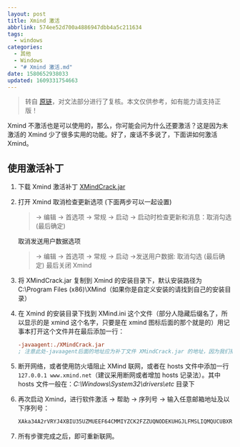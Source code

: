 ```yaml
---
layout: post
title: Xmind 激活
abbrlink: 574ee52d700a4886947dbb4a5c211634
tags:
  - windows
categories:
  - 其他
  - Windows
  - "# Xmind 激活.md"
date: 1580652938033
updated: 1609331754663
---
```


> 转自 [原链](https://github.com/mounui/Xmind)，对文法部分进行了复核。本文仅供参考，如有能力请支持正版！

Xmind 不激活也是可以使用的，那么，你可能会问为什么还要激活？这是因为未激活的 Xmind 少了很多实用的功能。好了，废话不多说了，下面讲如何激活 Xmind。

## 使用激活补丁

1. 下载 Xmind 激活补丁 [XMindCrack.jar](https://raw.githubusercontent.com/rxliuli/blog_binary_file/master/XMindCrack.jar)

2. 打开 Xmind 取消检查更新选项 (下面两步可以一起设置)

   > \-> 编辑 -> 首选项 -> 常规 -> 启动 -> 启动时检查更新和消息：取消勾选 (最后确定)

   取消发送用户数据选项

   > \-> 编辑 -> 首选项 -> 常规 -> 启动 ->发送用户数据: 取消勾选 (最后确定)
   > 最后关闭 Xmind

3. 将 XMindCrack.jar 复制到 Xmind 的安装目录下，默认安装路径为 C:\Program Files (x86)\XMind（如果你是自定义安装的请找到自己的安装目录）

4. 在 Xmind 的安装目录下找到 XMind.ini 这个文件（部分人隐藏后缀名了，所以显示的是 xmind 这个名字，只要是在 xmind 图标后面的那个就是的）用记事本打开这个文件并在最后添加一行：

   ```ini
   -javaagent:./XMindCrack.jar
   ; 注意此处-javaagent后面的地址应为补丁文件 XMindCrack.jar 的地址，因为我们把该文件放到了Xmind 的安装目录下，Xmind.ini 和 XMindCrack.jar 在同一目录下，因此这里我们可以使用相对路径，如果这两个文件不在同一个目录下，注意填写正确的路径
   ```

5. 断开网络，或者使用防火墙阻止 XMind 联网，或者在 hosts 文件中添加一行`127.0.0.1 www.xmind.net`（建议采用断网或者增加 hosts 记录法）。其中 hosts 文件一般在：*C:\Windows\System32\drivers\etc* 目录下

6. 再次启动 Xmind，进行软件激活 -> 帮助 -> 序列号 -> 输入任意邮箱地址及以下序列号：

   ```sh
   XAka34A2rVRYJ4XBIU35UZMUEEF64CMMIYZCK2FZZUQNODEKUHGJLFMSLIQMQUCUBXRENLK6NZL37JXP4PZXQFILMQ2RG5R7G4QNDO3PSOEUBOCDRYSSXZGRARV6MGA33TN2AMUBHEL4FXMWYTTJDEINJXUAV4BAYKBDCZQWVF3LWYXSDCXY546U3NBGOI3ZPAP2SO3CSQFNB7VVIY123456789012345
   ```

7. 所有步骤完成之后，即可重新联网。
